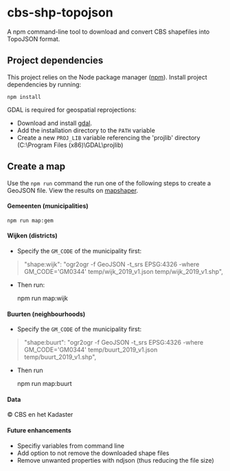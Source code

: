 # cbs-shp-topojson
A npm command-line tool to download and convert CBS shapefiles into TopoJSON format.

## Project dependencies
This project relies on the Node package manager ([npm](https://www.npmjs.com/)). Install project dependencies by running:

    npm install

GDAL is required for geospatial reprojections: 
* Download and install [gdal](https://gdal.org/). 
* Add the installation directory to the `PATH` variable
* Create a new `PROJ_LIB` variable referencing the 'projlib' directory (C:\Program Files (x86)\GDAL\projlib)


## Create a map

Use the `npm run` command the run one of the following steps to create a GeoJSON file. View the results on [mapshaper](https://mapshaper.org/).


####  Gemeenten (municipalities)

    npm run map:gem


#### Wijken (districts)

* Specify the `GM_CODE` of the municipality first:
> "shape:wijk": "ogr2ogr -f GeoJSON -t_srs EPSG:4326 -where GM_CODE='GM0344' temp/wijk_2019_v1.json temp/wijk_2019_v1.shp",

* Then run:


    npm run map:wijk



#### Buurten (neighbourhoods)

* Specify the `GM_CODE` of the municipality first:
> "shape:buurt": "ogr2ogr -f GeoJSON -t_srs EPSG:4326 -where GM_CODE='GM0344' temp/buurt_2019_v1.json temp/buurt_2019_v1.shp",

* Then run


    npm run map:buurt



#### Data

&copy; CBS en het Kadaster


#### Future enhancements

* Specifiy variables from command line
* Add option to not remove the downloaded shape files 
* Remove unwanted properties with ndjson (thus reducing the file size)